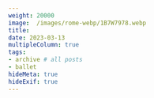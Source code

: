 ```yaml
---
weight: 20000
image:  /images/rome-webp/1B7W7978.webp
title:
date: 2023-03-13
multipleColumn: true
tags:
- archive # all posts
- ballet
hideMeta: true
hideExif: true
---
```


